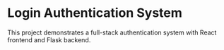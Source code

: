 # Login Authentication System

This project demonstrates a full-stack authentication system with React frontend and Flask backend.
